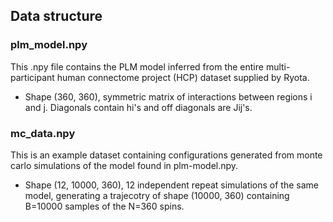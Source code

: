 ## Data structure


### plm_model.npy

This .npy file contains the PLM model inferred from the entire multi-participant human connectome project (HCP) dataset supplied by Ryota.

- Shape (360, 360), symmetric matrix of interactions between regions i and j. Diagonals contain hi's and off diagonals are Jij's.

### mc_data.npy

This is an example dataset containing configurations generated from monte carlo simulations of the model found in plm-model.npy.

- Shape (12, 10000, 360), 12 independent repeat simulations of the same model, generating a trajecotry of shape (10000, 360) containing B=10000 samples of the N=360 spins.